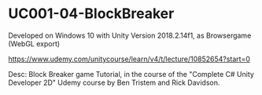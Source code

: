 # UC001-04-BlockBreaker

Developed on Windows 10 with Unity Version 2018.2.14f1, as Browsergame (WebGL export)

https://www.udemy.com/unitycourse/learn/v4/t/lecture/10852654?start=0

Desc: Block Breaker game Tutorial, in the course of the "Complete C# Unity Developer 2D" Udemy course by Ben Tristem and Rick Davidson.
